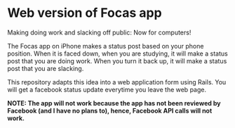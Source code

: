 # Web version of Focas app
Making doing work and slacking off public: Now for computers!

The Focas app on iPhone makes a status post based on your phone position. When it is faced down, when you are studying, it will make a status post that you are doing work. When you turn it back up, it will make a status post that you are slacking.

This repository adapts this idea into a web application form using Rails. You will get a facebook status update everytime you leave the web page.

**NOTE: The app will not work because the app has not been reviewed by Facebook (and I have no plans to), hence, Facebook API calls will not work.**
